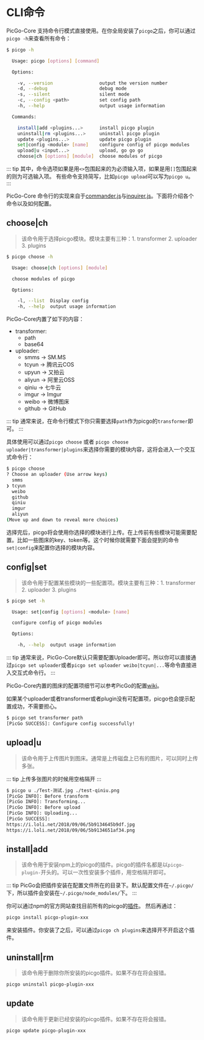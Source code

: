 # CLI命令

PicGo-Core 支持命令行模式直接使用。在你全局安装了`picgo`之后，你可以通过`picgo -h`来查看所有命令：

```bash
$ picgo -h

  Usage: picgo [options] [command]

  Options:

    -v, --version                 output the version number
    -d, --debug                   debug mode
    -s, --silent                  silent mode
    -c, --config <path>           set config path
    -h, --help                    output usage information

  Commands:

    install|add <plugins...>      install picgo plugin
    uninstall|rm <plugins...>     uninstall picgo plugin
    update <plugins...>           update picgo plugin
    set|config <module> [name]    configure config of picgo modules
    upload|u <input...>           upload, go go go
    choose|ch [options] [module]  choose modules of picgo
```

::: tip
其中，命令选项如果是用`<>`包围起来的为必须输入项，如果是用`[]`包围起来的则为可选输入项。
有些命令支持简写，比如`picgo upload`可以写为`picgo u`。
:::

PicGo-Core 命令行的实现来自于[commander.js](https://github.com/tj/commander.js/)与[inquirer.js](https://github.com/SBoudrias/Inquirer.js/)。下面将介绍各个命令以及如何配置。

## choose|ch

> 该命令用于选择picgo模块。模块主要有三种：1. transformer 2. uploader 3. plugins

```bash
$ picgo choose -h

  Usage: choose|ch [options] [module]

  choose modules of picgo

  Options:

    -l, --list  Display config
    -h, --help  output usage information
```

PicGo-Core内置了如下的内容：

- transformer:
  - path
  - base64
- uploader:
  - smms -> SM.MS
  - tcyun -> 腾讯云COS
  - upyun -> 又拍云
  - aliyun -> 阿里云OSS
  - qiniu -> 七牛云
  - imgur -> Imgur
  - weibo -> 微博图床
  - github -> GitHub

::: tip
通常来说，在命令行模式下你只需要选择`path`作为picgo的`transformer`即可。
:::

具体使用可以通过`picgo choose` 或者 `picgo choose uploader|transformer|plugins`来选择你需要的模块内容，这将会进入一个交互式命令行：

```bash
$ picgo choose
? Choose an uploader (Use arrow keys)
  smms
❯ tcyun
  weibo
  github
  qiniu
  imgur
  aliyun
(Move up and down to reveal more choices)
```

选择完后，picgo将会使用你选择的模块进行上传。在上传前有些模块可能需要配置。比如一些图床的key、token等。这个时候你就需要下面会提到的命令`set|config`来配置你选择的模块内容。

## config|set

> 该命令用于配置某些模块的一些配置项。模块主要有三种：1. transformer 2. uploader 3. plugins

```bash
$ picgo set -h

  Usage: set|config [options] <module> [name]

  configure config of picgo modules

  Options:

    -h, --help  output usage information
```

::: tip
通常来说，PicGo-Core默认只需要配置Uploader即可。所以你可以直接通过`picgo set uploader`或者`picgo set uploader weibo|tcyun|...`等命令直接进入交互式命令行。
:::

PicGo-Core内置的图床的配置项细节可以参考PicGo的配置[wiki](https://github.com/Molunerfinn/PicGo/wiki/%E8%AF%A6%E7%BB%86%E7%AA%97%E5%8F%A3%E7%9A%84%E4%BD%BF%E7%94%A8)。

如果某个uploader或者transformer或者plugin没有可配置项，picgo也会提示配置成功，不需要担心。

```bash
$ picgo set transformer path
[PicGo SUCCESS]: Configure config successfully!
```

## upload|u

> 该命令用于上传图片到图床。通常是上传磁盘上已有的图片，可以同时上传多张。

::: tip
上传多张图片的时候用空格隔开
:::

```bash
$ picgo u ./Test-测试.jpg ./test-qiniu.png
[PicGo INFO]: Before transform
[PicGo INFO]: Transforming...
[PicGo INFO]: Before upload
[PicGo INFO]: Uploading...
[PicGo SUCCESS]:
https://i.loli.net/2018/09/06/5b9134645b9df.jpg
https://i.loli.net/2018/09/06/5b9134651af34.png
```

## install|add

> 该命令用于安装npm上的picgo的插件。picgo的插件名都是以`picgo-plugin-`开头的。可以一次性安装多个插件，用空格隔开即可。

::: tip
PicGo会把插件安装在配置文件所在的目录下。默认配置文件在`~/.picgo/`下，所以插件会安装在`~/.picgo/node_modules/`下。
:::

你可以通过npm的官方网站查找目前所有的picgo的[插件](https://www.npmjs.com/search?q=picgo-plugin-)。
然后再通过：

```bash
picgo install picgo-plugin-xxx
```
来安装插件。你安装了之后，可以通过`picgo ch plugins`来选择开不开启这个插件。

## uninstall|rm

> 该命令用于删除你所安装的picgo插件。如果不存在将会报错。

```bash
picgo uninstall picgo-plugin-xxx
```

## update

> 该命令用于更新已经安装的picgo插件。如果不存在将会报错。

```bash
picgo update picgo-plugin-xxx
```
